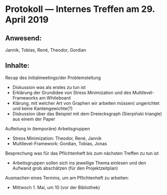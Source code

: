 # Protokoll — Internes Treffen am 29. April 2019

## Anwesend:
Jannik, Tobias, René, Theodor, Gordian

## Inhalte:
Recap des Initialmeetings/der Problemstellung
- Diskussion was als erstes zu tun ist
- Erklärung der Grundidee von Stress Minimization und des Multilevel-Frameworks am Whiteboard
- Klärung, mit welcher Art von Graphen wir arbeiten müssen( ungerichtet und keine Kantengewichte(?)
- Diskussion über das Beispiel mit dem Dreiecksgraph (Sierpiński triangle) aus einem der Paper

Aufteilung in (temporäre) Arbeitsgruppen
- Stress Minimization: Theodor, René, Jannik
- Multilevel-Framework: Gordian, Tobias, Jonas

Besprechung was für das Pflichtenheft bis zum nächsten Treffen zu tun ist
- Arbeitsgruppen sollen sich ins jeweilige Thema einlesen und den Aufwand grob abschätzen (für den Projektzeitplan)

Ausmachen eines Termins, um am Pflichtenheft zu arbeiten:
- Mittwoch 1. Mai, um 10 (vor der Bibliothek)
